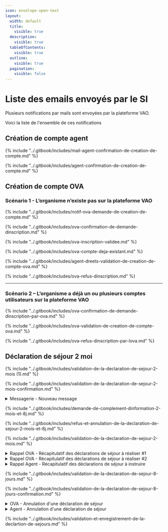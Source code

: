 ```yaml
---
icon: envelope-open-text
layout:
  width: default
  title:
    visible: true
  description:
    visible: true
  tableOfContents:
    visible: true
  outline:
    visible: true
  pagination:
    visible: false
---
```


# Liste des emails envoyés par le SI

Plusieurs notifications par mails sont envoyées par la plateforme VAO.&#x20;

Voici la liste de l'ensemble de ces notifications



## Création de compte agent

{% include "../.gitbook/includes/mail-agent-confirmation-de-creation-de-compte.md" %}

{% include "../.gitbook/includes/agent-confirmation-de-creation-de-compte.md" %}

## Création de compte OVA

### Scénario 1 - L’organisme n’existe pas sur la plateforme VAO&#x20;

{% include "../.gitbook/includes/notif-ova-demande-de-creation-de-compte.md" %}

{% include "../.gitbook/includes/ova-confirmation-de-demande-dinscription.md" %}

{% include "../.gitbook/includes/ova-inscription-validee.md" %}

{% include "../.gitbook/includes/ova-compte-deja-existant.md" %}

{% include "../.gitbook/includes/agent-dreets-validation-de-creation-de-compte-ova.md" %}

{% include "../.gitbook/includes/ova-refus-dinscription.md" %}

***

### Scénario 2 – L’organisme a déjà un ou plusieurs comptes utilisateurs sur la plateforme VAO

{% include "../.gitbook/includes/ova-confirmation-de-demande-dinscription-par-ova.md" %}

{% include "../.gitbook/includes/ova-validation-de-creation-de-compte-ova.md" %}

{% include "../.gitbook/includes/ova-refus-dinscription-par-lova.md" %}

## Déclaration de séjour 2 moi

{% include "../.gitbook/includes/validation-de-la-declaration-de-sejour-2-mois (1).md" %}

{% include "../.gitbook/includes/validation-de-la-declaration-de-sejour-2-mois-confirmation.md" %}

<details>

<summary>Messagerie - Nouveau message</summary>

* **Déclencheur :** Un utilisateur (OVA ou Agent) qui écrit un message dans l'onglet "messagerie" du contexte d'une déclaration de séjour

- **Expéditeur :** nepasrepondre@vao.social.gouv.fr
- **Destinataire** : Utilisateurs (OVA ou Agent) destinataire du message. &#x20;

* **Object du mail** : nouveau message sur la déclaration \[Numéro de DS]

- **Contenu du mail** :&#x20;

```
Portail VAO - Nouveau message

Bonjour,

Le message ci dessous vous a été adressé relativement à la déclaration [NUMERO DE DS]. Il est consultable dans l'onglet Messagerie.

> [Texte renseignée par le déclencheur]

[Bouton] Accéder à ma déclaration

Cordialement.
L'équipe du SI VAO
Portail VAO
```



</details>

{% include "../.gitbook/includes/demande-de-complement-dinformation-2-mois-et-8j.md" %}

{% include "../.gitbook/includes/refus-et-annulation-de-la-declaration-de-sejour-2-mois-et-8j.md" %}

{% include "../.gitbook/includes/validation-de-la-declaration-de-sejour-2-mois.md" %}

<details>

<summary>Rappel OVA - Récapitulatif des déclarations de séjour à réaliser #1</summary>

* **Déclencheur :** Une fois par jour, récupération de tous les DS en cours

- **Expéditeur :** nepasrepondre@vao.social.gouv.fr
- **Destinataire** : L'utilisateur OVA qui a réalisé la DS

* **Object du mail** : Séjours VAO – Récapitulatif des déclarations de séjour en attente de traitement de votre part

- **Contenu du mail** :&#x20;

```
Bonjour,

Vous trouverez ci-dessous la liste des déclarations VAO sur lesquelles une action de votre part est attendue,

AUTRES DECLARATIONS DE SEJOUR NECESSITANT UNE ACTION DE VOTRE PART

[N° de la DS] - [Ville du séjour]
Statut de la déclaration : [STATUT]
Date de début du séjour : [Date de début du séjour]


Si vous avez des difficultés pour traiter vos déclarations, vous vous rappelons que vous pouvez [Lien - contacter le support utilisateur].

De plus, vous avez toujours la possibilité d’annuler des déclarations de séjours qui ne sont plus d’actualité pour garder votre tableau à jour.

[BOUTON - Accéder à mes déclarations]

Cordialement.
L'équipe du SI VAO

Ce courriel est un message automatique, merci de ne pas répondre.
```

<figure><img src="../.gitbook/assets/Capture d’écran 2025-06-18 à 11.32.27.png" alt=""><figcaption></figcaption></figure>



</details>

<details>

<summary>Rappel OVA - Récapitulatif des déclarations de séjour à réaliser #2</summary>

*   **Déclencheur :**&#x20;

    > Chaque jour, un mail est envoyé aux utilisateurs OVA dont une déclaration de séjour est au statut ATTENTE\_8\_JOUR, lorsque la date du jour est comprise entre J-(8 + délai de rappel) et J-8, J étant la date de début du séjour (par défaut, le délai de rappel est de 3 jours).

- **Expéditeur :** nepasrepondre@vao.social.gouv.fr
- **Destinataire** : L'utilisateur OVA qui a réalisé la DS

* **Object du mail** : Séjours VAO – Récapitulatif des déclarations de séjour en attente de traitement de votre part&#x20;

- **Contenu du mail** :&#x20;

```
Bonjour,

Il vous reste [N] jours à compter du [Date] pour réaliser la déclaration de séjour à 8 jours pour le séjour «[Titre séjour]».
Passé ce délai, il ne vous sera plus possible de constituer le dossier pour votre séjour.

Cordialement.
L'équipe du SI VAO

Ce courriel est un message automatique, merci de ne pas répondre.
```

<figure><img src="../.gitbook/assets/Capture d’écran 2025-06-18 à 11.37.07.png" alt=""><figcaption></figcaption></figure>





</details>

<details>

<summary>Rappel Agent - Récapitulatif des déclarations de séjour à instruire</summary>

* **Déclencheur :** chaque jour, un message est envoyé à l'agent instructeur du département pour instruire le dossier dont le statut est `TRANSMISE, EN_COURS, TRANSMISE_8J, EN_COURS_8J`

- **Expéditeur :** nepasrepondre@vao.social.gouv.fr
- **Destinataire** : L'utilisateur agent de la DDEETS qui instruit la DS

* **Object du mail** : Séjours VAO – Récapitulatif des déclarations de séjour en attente de traitement de votre part&#x20;

- **Contenu du mail** :&#x20;

<pre><code>Bonjour,

Vous trouverez ci-dessous la liste des déclarations VAO sur lesquelles une action de votre part est attendue,

AUTRES DECLARATIONS DE SEJOUR NECESSITANT UNE ACTION DE VOTRE PART

[N° de la DS] - [Ville du séjour]
Statut de la déclaration : [STATUT]
Date de début du séjour : [Date de début du séjour]

[BOUTON - Accéder à mes déclarations]

<strong>Cordialement.
</strong><strong>L'équipe du SI VAO
</strong>
Ce courriel est un message automatique, merci de ne pas répondre.
</code></pre>

<figure><img src="../.gitbook/assets/Capture d’écran 2025-06-18 à 16.18.55.png" alt=""><figcaption></figcaption></figure>

</details>

{% include "../.gitbook/includes/validation-de-la-declaration-de-sejour-8-jours.md" %}

{% include "../.gitbook/includes/validation-de-la-declaration-de-sejour-8-jours-confirmation.md" %}

<details>

<summary>OVA - Annulation d'une déclaration de séjour</summary>

* **Déclencheur :** L'utilisateur OVA annule une déclaration de déjour

- **Expéditeur :** nepasrepondre@vao.social.gouv.fr
- **Destinataire** : Lui-même

* **Object du mail** : Portail VAO - Déclaration annulée : \[Numero de DS]

- **Contenu du mail**&#x20;

```
Portail VAO - Déclaration annulée

Bonjour,

Votre déclaration [Numero de DS] a bien été annulée à votre demande.

Les services compétents ont été avisés de cette annulation.

[BOUTON - Accéder à mes déclarations]

Cordialement.
L'équipe du SI VAO
Portail VAO
```

<figure><img src="../.gitbook/assets/Capture d’écran 2025-06-18 à 17.16.38.png" alt=""><figcaption></figcaption></figure>

</details>

<details>

<summary>Agent - Annulation d'une déclaration de séjour</summary>

* **Déclencheur :** L'utilisateur OVA annule une déclaration de déjour

- **Expéditeur :** nepasrepondre@vao.social.gouv.fr
- **Destinataire** : L'agent du département où se passe le séjour

* **Object du mail** : Portail VAO - Déclaration annulée : \[Numero de DS]

- **Contenu du mail**&#x20;

<pre><code>Portail VAO - Déclaration annulée : [Numero de DS]
<strong>
</strong><strong>Bonjour,
</strong>
La déclaration [Numero de DS], «[Titre de la DS]», vient d'être annulée par l'organisateur sur le portail VAO


Il n'y a plus aucune action à effectuer dessus.

[BOUTON - Liste des déclarations en cours]

Cordialement.
L'équipe du SI VAO
Portail VAO
</code></pre>

<figure><img src="../.gitbook/assets/Capture d’écran 2025-06-18 à 17.20.51.png" alt=""><figcaption></figcaption></figure>

</details>

{% include "../.gitbook/includes/validation-et-enregistrement-de-la-declartion-de-sejours.md" %}





